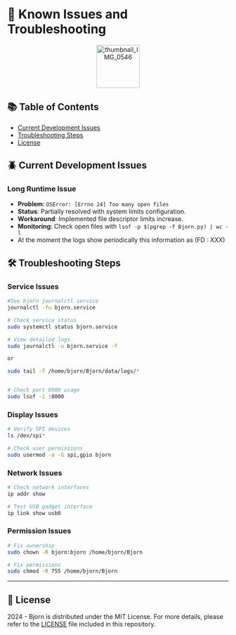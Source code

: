 # 🐛 Known Issues and Troubleshooting

<p align="center">
  <img src="https://github.com/user-attachments/assets/c5eb4cc1-0c3d-497d-9422-1614651a84ab" alt="thumbnail_IMG_0546" width="98">
</p>

## 📚 Table of Contents

- [Current Development Issues](#-current-development-issues)
- [Troubleshooting Steps](#-troubleshooting-steps)
- [License](#-license)

## 🪲 Current Development Issues

### Long Runtime Issue

- **Problem**: `OSError: [Errno 24] Too many open files`
- **Status**: Partially resolved with system limits configuration.
- **Workaround**: Implemented file descriptor limits increase.
- **Monitoring**: Check open files with `lsof -p $(pgrep -f Bjorn.py) | wc -l`
- At the moment the logs show periodically this information as (FD : XXX)

## 🛠️ Troubleshooting Steps

### Service Issues

```bash
#See bjorn journalctl service
journalctl -fu bjorn.service

# Check service status
sudo systemctl status bjorn.service

# View detailed logs
sudo journalctl -u bjorn.service -f

or

sudo tail -f /home/bjorn/Bjorn/data/logs/*


# Check port 8000 usage
sudo lsof -i :8000
```

### Display Issues

```bash
# Verify SPI devices
ls /dev/spi*

# Check user permissions
sudo usermod -a -G spi,gpio bjorn
```

### Network Issues

```bash
# Check network interfaces
ip addr show

# Test USB gadget interface
ip link show usb0
```

### Permission Issues

```bash
# Fix ownership
sudo chown -R bjorn:bjorn /home/bjorn/Bjorn

# Fix permissions
sudo chmod -R 755 /home/bjorn/Bjorn
```

---

## 📜 License

2024 - Bjorn is distributed under the MIT License. For more details, please refer to the [LICENSE](LICENSE) file included in this repository.
